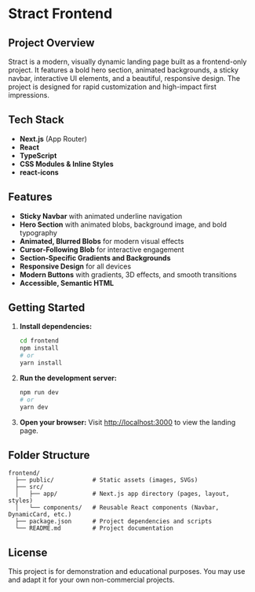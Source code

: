 # Stract Frontend

## Project Overview

Stract is a modern, visually dynamic landing page built as a frontend-only project. It features a bold hero section, animated backgrounds, a sticky navbar, interactive UI elements, and a beautiful, responsive design. The project is designed for rapid customization and high-impact first impressions.

## Tech Stack

- **Next.js** (App Router)
- **React**
- **TypeScript**
- **CSS Modules & Inline Styles**
- **react-icons**

## Features

- **Sticky Navbar** with animated underline navigation
- **Hero Section** with animated blobs, background image, and bold typography
- **Animated, Blurred Blobs** for modern visual effects
- **Cursor-Following Blob** for interactive engagement
- **Section-Specific Gradients and Backgrounds**
- **Responsive Design** for all devices
- **Modern Buttons** with gradients, 3D effects, and smooth transitions
- **Accessible, Semantic HTML**

## Getting Started

1. **Install dependencies:**
   ```bash
   cd frontend
   npm install
   # or
   yarn install
   ```
2. **Run the development server:**
   ```bash
   npm run dev
   # or
   yarn dev
   ```
3. **Open your browser:**
   Visit [http://localhost:3000](http://localhost:3000) to view the landing page.

## Folder Structure

```
frontend/
  ├── public/           # Static assets (images, SVGs)
  ├── src/
  │   ├── app/          # Next.js app directory (pages, layout, styles)
  │   └── components/   # Reusable React components (Navbar, DynamicCard, etc.)
  ├── package.json      # Project dependencies and scripts
  └── README.md         # Project documentation
```

## License

This project is for demonstration and educational purposes. You may use and adapt it for your own non-commercial projects.
